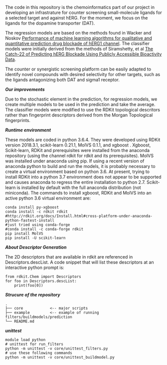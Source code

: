 The code in this repository is the chemoinformatics part of our project in developing an infrastrature for counter screening small-molecule ligands for a selected target and against hERG. 
For the moment, we focus on the ligands for the dopamine transporter (DAT).  

The regression models are based on the methods found in Wacker and Noskov
[Performance of machine learning algorithms for qualitative and quantitative
prediction drug blockade of hERG1 channel](https://doi.org/10.1016/j.comtox.2017.05.001).
The classifier models were initially derived from the methods of
Siramshetty, et al [The Catch-22 of Predicting hERG Blockade Using Publicly Accessible Bioactivity Data](https://pubs.acs.org/doi/10.1021/acs.jcim.8b00150). 

The counter or synergistic screening platform can be easily adapted to identify novel compounds with desired selectivity for other targets, such as the ligands antagonizing both DAT and sigma1 receptor. 

***Our improvements***
 
Due to the stochastic element in the prediction, for regression models, we create multiple models to be used in the prediction and take the average. The classifier models were modified to use the RDKit topological
descritors rather than fingerprint descriptors derived from the Morgan Topological fingerprints.



***Runtime environment***

These models are coded in python 3.6.4.  They were developed using RDKit version
2018.3.1, scikit-learn 0.21.1, MolVS 0.1.1, and xgboost .  Xgboost,
Scikit-learn, RDKit and prerequisites were installed from the anaconda
repository (using the channel rdkit for rdkit and its prerequisites).  MolVS
was installed under anaconda using pip.  If using a recent version of anaconda
python to build and run the models, it is probably necessary to create a virtual
environment based on python 3.6.  At present, trying to install RDKit into a
python 3.7 environment does not appear to be supported and causes anaconda to
regress the entire installation to python 2.7.  Scikit-learn is installed by
default with the full anaconda distribution (not miniconda). The commands to
install xgboost, RDKit and MolVS into an active python 3.6 virtual environment
are:
```
conda install py-xgboost
conda install -c rdkit rdkit 
#http://rdkit.org/docs/Install.html#cross-platform-under-anaconda-python-fastest-install
#just tried using conda-forge
#conda install -c conda-forge rdkit
pip install MolVS
pip install -U scikit-learn
```

***About Descriptor Generation***

The 2D descriptors that are available in rdkit are referenced in Descriptors.descList.  A code snippet that will list
these descriptors at an interactive python prompt is:
```
from rdkit.Chem import Descriptors
for foo in Descriptors.descList:
    print(foo[0])
```

***Strucure of the repository***

    .
    ├── core            <-- major scripts 
    ├── example         <-- example of running filters/buildmodels/prediction
    └── README.md

***unittest***

    module load python
    # unittest for run_filters
    python -m unittest -v core/unittest_filters.py
    # use these following commands
    python -m unittest -v core/unittest_buildmodel.py

